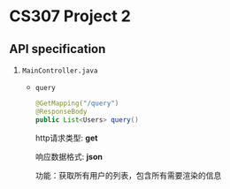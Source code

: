# CS307 Project 2

## API specification

1. `MainController.java`

   - `query`

     ```java
     @GetMapping("/query")
     @ResponseBody
     public List<Users> query()
     ```

     http请求类型: **get**

     响应数据格式: **json**

     功能：获取所有用户的列表，包含所有需要渲染的信息
